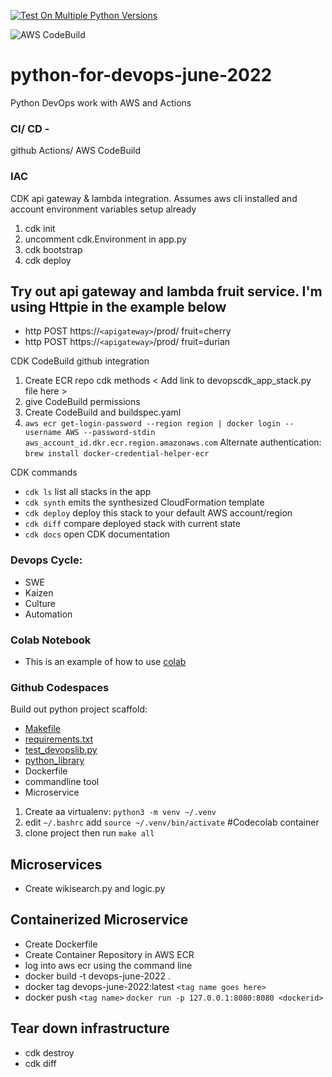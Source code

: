 [![Test On Multiple Python Versions](https://github.com/sotc/python-for-devops-june-2022/actions/workflows/main.yml/badge.svg)](https://github.com/sotc/python-for-devops-june-2022/actions/workflows/main.yml)

![AWS CodeBuild](https://codebuild.us-west-2.amazonaws.com/badges?uuid=eyJlbmNyeXB0ZWREYXRhIjoielplY0ZhaytrYmVzdGNDMm9peWFad1gvRno5UWowbGtVYTJTSU1qK0Y5RllDRUdGOGx0VExxMVViUHZ2cmZXTUNrY0ROYzl5MzRQeUhUUXpXa1NTRFJJPSIsIml2UGFyYW1ldGVyU3BlYyI6IjZMUUEwQ0lwYmk4NFduZ2EiLCJtYXRlcmlhbFNldFNlcmlhbCI6MX0%3D&branch=main)

# python-for-devops-june-2022
Python DevOps work with AWS and Actions


### CI/ CD - 
github Actions/ AWS CodeBuild

### IAC
CDK api gateway & lambda integration. Assumes aws cli installed and account environment variables setup already
1. cdk init 
2. uncomment cdk.Environment in app.py
3. cdk bootstrap
4. cdk deploy

## Try out api gateway and lambda fruit service. I'm using Httpie in the example below
* http POST https://`<apigateway>`/prod/ fruit=cherry
* http POST https://`<apigateway>`/prod/ fruit=durian

CDK CodeBuild github integration
1. Create ECR repo cdk methods < Add link to devopscdk_app_stack.py file here >
2. give CodeBuild permissions
2. Create CodeBuild and buildspec.yaml
3. `aws ecr get-login-password --region region | docker login --username AWS --password-stdin aws_account_id.dkr.ecr.region.amazonaws.com` Alternate authentication: `brew install docker-credential-helper-ecr`

CDK commands
 * `cdk ls`          list all stacks in the app
 * `cdk synth`       emits the synthesized CloudFormation template
 * `cdk deploy`      deploy this stack to your default AWS account/region
 * `cdk diff`        compare deployed stack with current state
 * `cdk docs`        open CDK documentation

### Devops Cycle: 
  * SWE
  * Kaizen
  * Culture
  * Automation

### Colab Notebook
* This is an example of how to use [colab](https://github.com/sotc/python-for-devops-june-2022/blob/main/getting_started_python.ipynb)

### Github Codespaces
Build out python project scaffold:

* [Makefile](https://github.com/sotc/python-for-devops-june-2022/blob/main/Makefile)
* [requirements.txt](https://github.com/sotc/python-for-devops-june-2022/blob/main/requirements.txt)
* [test_devopslib.py](https://github.com/sotc/python-for-devops-may-2022/blob/main/test_devopslib.py)
* [python_library](https://github.com/sotc/python-for-devops-may-2022/tree/main/devopslib)
* Dockerfile
* commandline tool
* Microservice

1. Create aa virtualenv: `python3 -m venv ~/.venv`
2. edit `~/.bashrc` add `source ~/.venv/bin/activate` #Codecolab container
3. clone project then run `make all`

## Microservices
* Create wikisearch.py and logic.py

## Containerized Microservice
* Create Dockerfile
* Create Container Repository in AWS ECR
* log into aws ecr using the command line
* docker build -t devops-june-2022 .
* docker tag devops-june-2022:latest `<tag name goes here>`
* docker push `<tag name>`
`docker run -p 127.0.0.1:8080:8080 <dockerid>`

## Tear down infrastructure
* cdk destroy
* cdk diff
